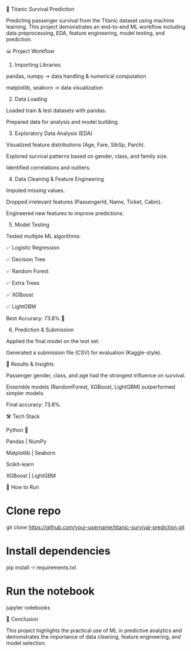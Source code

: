 🚢 Titanic Survival Prediction

Predicting passenger survival from the Titanic dataset using machine learning. This project demonstrates an end-to-end ML workflow including data preprocessing, EDA, feature engineering, model testing, and prediction.

📊 Project Workflow
1. Importing Libraries

pandas, numpy → data handling & numerical computation

matplotlib, seaborn → data visualization

2. Data Loading

Loaded train & test datasets with pandas.

Prepared data for analysis and model building.

3. Exploratory Data Analysis (EDA)

Visualized feature distributions (Age, Fare, SibSp, Parch).

Explored survival patterns based on gender, class, and family size.

Identified correlations and outliers.

4. Data Cleaning & Feature Engineering

Imputed missing values.

Dropped irrelevant features (PassengerId, Name, Ticket, Cabin).

Engineered new features to improve predictions.

5. Model Testing

Tested multiple ML algorithms:

✅ Logistic Regression

✅ Decision Tree

✅ Random Forest

✅ Extra Trees

✅ XGBoost

✅ LightGBM

Best Accuracy: 73.8% 🎯

6. Prediction & Submission

Applied the final model on the test set.

Generated a submission file (CSV) for evaluation (Kaggle-style).

📌 Results & Insights

Passenger gender, class, and age had the strongest influence on survival.

Ensemble models (RandomForest, XGBoost, LightGBM) outperformed simpler models.

Final accuracy: 73.8%.

🛠️ Tech Stack

Python 🐍

Pandas | NumPy

Matplotlib | Seaborn

Scikit-learn

XGBoost | LightGBM

🚀 How to Run
# Clone repo
git clone https://github.com/your-username/titanic-survival-prediction.git

# Install dependencies
pip install -r requirements.txt

# Run the notebook
jupyter notebooks

🎯 Conclusion

This project highlights the practical use of ML in predictive analytics and demonstrates the importance of data cleaning, feature engineering, and model selection.
